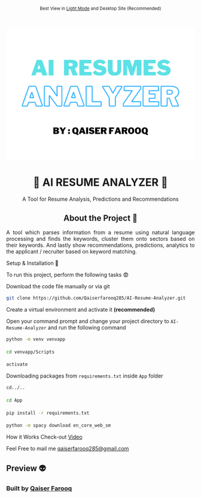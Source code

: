 
<div align="center">

<p><small>Best View in <a href="https://github.com/settings/appearance">Light Mode</a> and Desktop Site (Recommended)</small></p><br/>

![AI Resume Analyzer](https://raw.githubusercontent.com/Qaiserfarooq285/AI-Resume-Analyzer/main/AI-Resume-Analyzer/App/Logo/RESUM.png)

  <h1>🌴 AI RESUME ANALYZER 🌴</h1>
  <p>A Tool for Resume Analysis, Predictions and Recommendations</p>
 


## About the Project 🥱
<div align="center">
    <p align="justify"> 
      A tool which parses information from a resume using natural language processing and finds the keywords, cluster them onto sectors based on their keywords. 
      And lastly show recommendations, predictions, analytics to the applicant / recruiter based on keyword matching.
    </p>
</div>

<div align="left"
## Requirements 😅
### Have these things installed to make your process smooth 
1) Python (3.9.12) https://www.python.org/downloads/release/python-3912/
2) MySQL https://www.mysql.com/downloads/
3) Visual Studio Code **(Prefered Code Editor)** https://code.visualstudio.com/Download
4) Visual Studio build tools for C++ https://aka.ms/vs/17/release/vs_BuildTools.exe

## Setup & Installation 👀

To run this project, perform the following tasks 😨

Download the code file manually or via git
```bash
git clone https://github.com/Qaiserfarooq285/AI-Resume-Analyzer.git
```

Create a virtual environment and activate it **(recommended)**

Open your command prompt and change your project directory to ```AI-Resume-Analyzer``` and run the following command 
```bash
python -m venv venvapp

cd venvapp/Scripts

activate

```

Downloading packages from ```requirements.txt``` inside ``App`` folder
```bash
cd../..

cd App

pip install -r requirements.txt

python -m spacy download en_core_web_sm

```

How it Works
Check-out  [Video](https://youtu.be/dO-QfkezZh8)

Feel Free to mail me qaiserfarooq285@gmail.com



## Preview 👽

### Built by <a href="https://qaiserfarooq-portfolio.netlify.app/">Qaiser Farooq</a>

<div>
